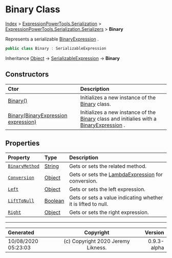 ﻿# Binary Class

[Index](../index.md) > [ExpressionPowerTools.Serialization](ExpressionPowerTools.Serialization.a.md) > [ExpressionPowerTools.Serialization.Serializers](ExpressionPowerTools.Serialization.Serializers.n.md) > **Binary**

Represents a serializable [BinaryExpression](https://docs.microsoft.com/dotnet/api/system.linq.expressions.binaryexpression) .

```csharp
public class Binary : SerializableExpression
```

Inheritance [Object](https://docs.microsoft.com/dotnet/api/system.object) → [SerializableExpression](ExpressionPowerTools.Serialization.Serializers.SerializableExpression.cs.md) → **Binary**

## Constructors

| Ctor | Description |
| :-- | :-- |
| [Binary()](ExpressionPowerTools.Serialization.Serializers.Binary.ctor.md#binary) | Initializes a new instance of the [Binary](ExpressionPowerTools.Serialization.Serializers.Binary.cs.md) class. |
| [Binary(BinaryExpression expression)](ExpressionPowerTools.Serialization.Serializers.Binary.ctor.md#binarybinaryexpression-expression) | Initializes a new instance of the [Binary](ExpressionPowerTools.Serialization.Serializers.Binary.cs.md) class and            initialies with a [BinaryExpression](https://docs.microsoft.com/dotnet/api/system.linq.expressions.binaryexpression) . |
## Properties

| Property | Type | Description |
| :-- | :-- | :-- |
| [`BinaryMethod`](ExpressionPowerTools.Serialization.Serializers.Binary.BinaryMethod.prop.md) | [String](https://docs.microsoft.com/dotnet/api/system.string) | Gets or sets the related method. |
| [`Conversion`](ExpressionPowerTools.Serialization.Serializers.Binary.Conversion.prop.md) | [Object](https://docs.microsoft.com/dotnet/api/system.object) | Gets or sets the [LambdaExpression](https://docs.microsoft.com/dotnet/api/system.linq.expressions.lambdaexpression) for conversion. |
| [`Left`](ExpressionPowerTools.Serialization.Serializers.Binary.Left.prop.md) | [Object](https://docs.microsoft.com/dotnet/api/system.object) | Gets or sets the left expression. |
| [`LiftToNull`](ExpressionPowerTools.Serialization.Serializers.Binary.LiftToNull.prop.md) | [Boolean](https://docs.microsoft.com/dotnet/api/system.boolean) | Gets or sets a value indicating whether it is lifted to null. |
| [`Right`](ExpressionPowerTools.Serialization.Serializers.Binary.Right.prop.md) | [Object](https://docs.microsoft.com/dotnet/api/system.object) | Gets or sets the right expression. |


---

| Generated | Copyright | Version |
| :-- | :-: | --: |
| 10/08/2020 05:23:03 | (c) Copyright 2020 Jeremy Likness. | 0.9.3-alpha |
